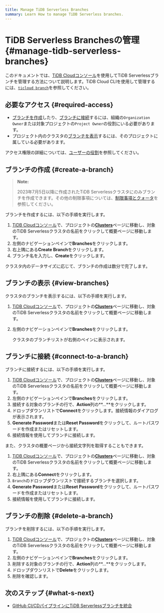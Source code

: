 ```yaml
---
title: Manage TiDB Serverless Branches
summary: Learn How to manage TiDB Serverless branches.
---
```


# TiDB Serverless Branchesの管理 {#manage-tidb-serverless-branches}

このドキュメントでは、[TiDB Cloudコンソール](https://tidbcloud.com)を使用してTiDB Serverlessブランチを管理する方法について説明します。TiDB Cloud CLIを使用して管理するには、[`ticloud branch`](/tidb-cloud/ticloud-branch-create.md)を参照してください。

## 必要なアクセス {#required-access}

- [ブランチを作成](#create-a-branch)したり、[ブランチに接続](#connect-to-a-branch)するには、組織の`Organization Owner`または対象プロジェクトの`Project Owner`の役割にいる必要があります。
- プロジェクト内のクラスタの[ブランチを表示](#create-a-branch)するには、そのプロジェクトに属している必要があります。

アクセス権限の詳細については、[ユーザーの役割](/tidb-cloud/manage-user-access.md#user-roles)を参照してください。

## ブランチの作成 {#create-a-branch}

> **Note:**
>
> 2023年7月5日以降に作成されたTiDB Serverlessクラスタにのみブランチを作成できます。その他の制限事項については、[制限事項とクォータ](/tidb-cloud/branch-overview.md#limitations-and-quotas)を参照してください。

ブランチを作成するには、以下の手順を実行します。

1. [TiDB Cloudコンソール](https://tidbcloud.com/)で、プロジェクトの[**Clusters**](https://tidbcloud.com/console/clusters)ページに移動し、対象のTiDB Serverlessクラスタの名前をクリックして概要ページに移動します。
2. 左側のナビゲーションペインで**Branches**をクリックします。
3. 右上隅にある**Create Branch**をクリックします。
4. ブランチ名を入力し、**Create**をクリックします。

クラスタ内のデータサイズに応じて、ブランチの作成は数分で完了します。

## ブランチの表示 {#view-branches}

クラスタのブランチを表示するには、以下の手順を実行します。

1. [TiDB Cloudコンソール](https://tidbcloud.com/)で、プロジェクトの[**Clusters**](https://tidbcloud.com/console/clusters)ページに移動し、対象のTiDB Serverlessクラスタの名前をクリックして概要ページに移動します。
2. 左側のナビゲーションペインで**Branches**をクリックします。

   クラスタのブランチリストが右側のペインに表示されます。

## ブランチに接続 {#connect-to-a-branch}

ブランチに接続するには、以下の手順を実行します。

1. [TiDB Cloudコンソール](https://tidbcloud.com/)で、プロジェクトの[**Clusters**](https://tidbcloud.com/console/clusters)ページに移動し、対象のTiDB Serverlessクラスタの名前をクリックして概要ページに移動します。
2. 左側のナビゲーションペインで**Branches**をクリックします。
3. 接続する対象のブランチの行で、**Action**列の\*\*...\*\*をクリックします。
4. ドロップダウンリストで**Connect**をクリックします。接続情報のダイアログが表示されます。
5. **Generate Password**または**Reset Password**をクリックして、ルートパスワードを作成またはリセットします。
6. 接続情報を使用してブランチに接続します。

また、クラスタの概要ページから接続文字列を取得することもできます。

1. [TiDB Cloudコンソール](https://tidbcloud.com/)で、プロジェクトの[**Clusters**](https://tidbcloud.com/console/clusters)ページに移動し、対象のTiDB Serverlessクラスタの名前をクリックして概要ページに移動します。
2. 右上隅にある**Connect**をクリックします。
3. `Branch`のドロップダウンリストで接続するブランチを選択します。
4. **Generate Password**または**Reset Password**をクリックして、ルートパスワードを作成またはリセットします。
5. 接続情報を使用してブランチに接続します。

## ブランチの削除 {#delete-a-branch}

ブランチを削除するには、以下の手順を実行します。

1. [TiDB Cloudコンソール](https://tidbcloud.com/)で、プロジェクトの[**Clusters**](https://tidbcloud.com/console/clusters)ページに移動し、対象のTiDB Serverlessクラスタの名前をクリックして概要ページに移動します。
2. 左側のナビゲーションペインで**Branches**をクリックします。
3. 削除する対象のブランチの行で、**Action**列の\*\*...\*\*をクリックします。
4. ドロップダウンリストで**Delete**をクリックします。
5. 削除を確認します。

## 次のステップ {#what-s-next}

- [GitHub CI/CDパイプラインにTiDB Serverlessブランチを統合](/tidb-cloud/branch-github-integration.md)
